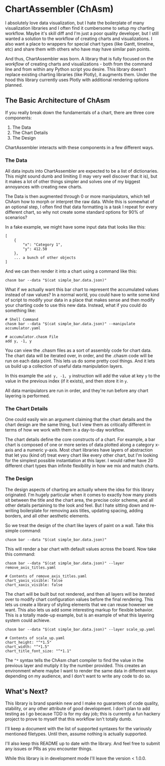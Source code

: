 # ChartAssembler (ChAsm)

I absolutely love data visualization, but I hate the boilerplate of many visualization libraries and I often find it cumbersome to setup my charting workflow. Maybe it's skill diff and I'm just a poor quality developer, but I still wanted a solution to the workflow of creating charts and visualizations. I also want a place to wrappers for special chart types (like Gantt, timeline, etc) and share them with others who have may have similar pain points.  

And thus, ChartAssembler was born. A library that is fully focused on the _workflow_ of creating charts and visualizations - both from the command line and from within any Python script you desire. This library doesn't replace existing charting libraries (like Plotly), it augments them. Under the hood this library currently uses Plotly with additional rendering options planned. 

## The Basic Architecture of ChAsm

If you really break down the fundamentals of a chart, there are three core components:

1. The Data
2. The Chart Details
3. The Design

ChartAssembler interacts with these components in a few different ways. 


### The Data

All data inputs into ChartAssembler are expected to be a list of dictionaries. This might sound dumb and limiting (I may very well discover that it is), but it makes a lot of other things simpler and solves one of my biggest annoyances with creating new charts. 

The Data is then augmented through 0 or more manipulators, which tell ChAsm how to morph or interpret the raw data. While this is somewhat of an optional step, I often find that data formatting is a task I repeat for every different chart, so why not create some standard options for 90% of scenarios? 

In a fake example, we might have some input data that looks like this:

```
[
    {
        "x": "Category 1",
        "y": 412.50
    },
    ... a bunch of other objects
]
```

And we can then render it into a chart using a command like this:

```
chasm bar --data "$(cat simple_bar.data.json)"
```

What if we actually want this bar chart to represent the accumulated values instead of raw values? In a normal world, you could have to write some kind of script to modify your data in a place that makes sense and then modify your charting code to use this new data. Instead, what if you could do something like:

```
# Shell Command
chasm bar --data "$(cat simple_bar.data.json)" --manipulate accumulator.yaml

# accumulator.chasm File
add y, -1, y
```

You can view the .chasm files as a sort of assembly code for chart data. The chart data will be iterated over, in order, and the .chasm code will be run on each data point. This lets us do some pretty cool things. And it lets us build up a collection of useful data manipulation layers. 

In this example the `add y, -1, y` instruction will add the value at key `y` to the value in the previous index (if it exists), and then store it in `y`. 

All data manipulators are run in order, and they're run before any chart layering is performed. 


### The Chart Details

One could easily win an argument claiming that the chart details and the chart design are the same thing, but I view them as critically different in terms of how we work with them in a day-to-day workflow. 

The chart details define the core constructs of a chart. For example, a bar chart is composed of one or more series of data plotted along a category x-axis and a numeric y-axis. Most chart libraries have layers of abstraction that let you (kind of) treat every chart like every other chart, but I'm looking for the simplest possible instantiation at this layer. I would rather have 20 different chart types than infinite flexibility in how we mix and match charts. 


### The Design

The design aspects of charting are actually where the idea for this library originated. I'm hugely particular when it comes to exactly how many pixels sit between the title and the chart area, the precise color scheme, and all other details pertaining to the look and feel. But I hate sitting down and re-writing boilerplate for removing axis titles, updating spacing, adding borders, and all other aesthetic elements. 

So we treat the design of the chart like layers of paint on a wall. Take this simple command:

```
chasm bar --data "$(cat simple_bar.data.json)"
```

This will render a bar chart with default values across the board. Now take this command:

```
chasm bar --data "$(cat simple_bar.data.json)" --layer remove_axis_titles.yaml

# Contents of remove_axis_titles.yaml
chart_yaxis_visible: false
chart_xaxis_visible: false
```

The chart will be built but not rendered, and then all layers will be iterated over to modify chart configuration values before the final rendering. This lets us create a library of styling elements that we can reuse however we want. This also lets us add some interesting markup for flexible behavior. This is a totally made-up example, but is an example of what this layering system could achieve. 

```
chasm bar --data "$(cat simple_bar.data.json)" --layer scale_up.yaml

# Contents of scale_up.yaml
chart_height: "^*1.5"
chart_width: "^*1.5"
chart_title_font_size: "^*1.1"
```

The `^*` syntax tells the ChAsm chart compiler to find the value in the previous layer and mutiply it by the number provided. This creates an environment where maybe I want to render the same data in different ways depending on my audience, and I don't want to write any code to do so. 

## What's Next?

This library is brand spankin new and I make no guarantees of code quality, stability, or any other attribute of good development. I don't plan to add testing as I go because TDD is for my day job; this is currently a fun hackery project to prove to myself that this workflow isn't totally dumb. 

I'll keep a document with the list of supported syntaxes for the variously mentioned filetypes. Until then, assume nothing is actually supported. 

I'll also keep this README up to date with the library. And feel free to submit any issues or PRs as you encounter things. 

While this library is in development mode I'll leave the version < 1.0.0.
